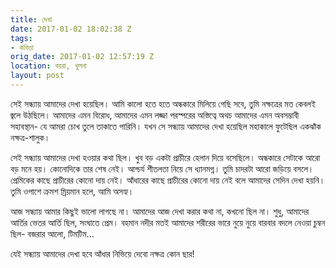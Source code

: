 ```yaml
---
title: দেখা
date: 2017-01-02 18:02:38 Z
tags:
- কবিতা
orig_date: 2017-01-02 12:57:19 Z
location: বয়রা, খুলনা
layout: post
---
```


সেই সন্ধ্যায় আমাদের দেখা হয়েছিল।
আমি কালো হতে হতে অন্ধকারে মিলিয়ে গেছি সবে,
তুমি নক্ষত্রের মত কেবলই জ্বলে উঠছিলে।
আমাদের এমন বিরোধ,
আমাদের এমন লজ্জা পরস্পরের অস্তিত্বে অথচ
আমাদের এমন অবসম্ভাবী সহাবস্থান-
যে আমরা চোখ তুলে তাকাতে পারিনি।
যখন সে সন্ধ্যায় আমাদের দেখা হয়েছিল
মহাকালে ফুটেছিল একঝাঁক নক্ষত্র-শালুক।

সেই সন্ধ্যায় আমাদের দেখা হওয়ার কথা ছিল।
খুব বড় একটা প্রাচীরে হেলান দিয়ে বসেছিলে।
অন্ধকারে সেটাকে আরো বড় মনে হয়।
কোনোদিকে তার শেষ নেই।
আশ্চর্য শীতলতা নিয়ে সে ধ্যানমগ্ন।
তুমি চাদরটা আরো জড়িয়ে বসলে।
প্রেমিকের কাছে প্রাচীরের কোনো দায় নেই।
আঁধারের কাছে প্রাচীরের কোনো দায় নেই বলে
আমাদের সেদিন দেখা হয়নি।
তুমি ওপাশে ক্রমশ ম্রিয়মান হলে, আমি অসহ্য।

আজ সন্ধ্যায় আমার কিছুই ভালো লাগছে না।
আমাদের আজ দেখা করার কথা না, কখনো ছিল না।
শুধু, আমাদের আর্তির ভেতর আর্তি ছিল,
সংঘাতে প্রেম।
বহমান নদীর মতই
আমাদের শরীরের ভারে নুয়ে নুয়ে
বারবার বদলে নেওয়া চুম্বন ছিল-
বজরার আলো, টিমটিম...

যেই সন্ধ্যায় আমাদের দেখা হবে
আঁধার নিভিয়ে দেবো নক্ষত্র কোন ছার!